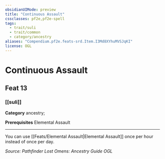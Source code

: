 ```yaml
---
obsidianUIMode: preview
title: "Continuous Assault"
cssclasses: pf2e,pf2e-spell
tags:
  - trait/suli
  - trait/common
  - category/ancestry
aliases: "Compendium.pf2e.feats-srd.Item.I3Md8XYhuMVSJqKI"
license: OGL
---
```

# Continuous Assault
## Feat 13
### [[suli]]

**Category** ancestry; 



**Prerequisites** Elemental Assault
* * *
You can use [[Feats/Elemental Assault|Elemental Assault]] once per hour instead of once per day.

*Source: Pathfinder Lost Omens: Ancestry Guide*
*OGL*